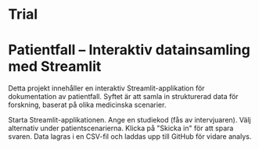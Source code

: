 # Trial
# Patientfall – Interaktiv datainsamling med Streamlit

Detta projekt innehåller en interaktiv Streamlit-applikation för dokumentation av patientfall. Syftet är att samla in strukturerad data för forskning, baserat på olika medicinska scenarier.

Starta Streamlit-applikationen.
Ange en studiekod (fås av intervjuaren).
Välj alternativ under patientscenarierna.
Klicka på "Skicka in" för att spara svaren.
Data lagras i en CSV-fil och laddas upp till GitHub för vidare analys.
